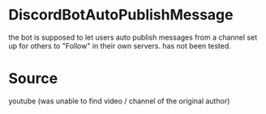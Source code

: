 # DiscordBotAutoPublishMessage

the bot is supposed to let users auto publish messages from a channel set up for others to "Follow" in their own servers. has not been tested.

# Source

youtube (was unable to find video / channel of the original author)
